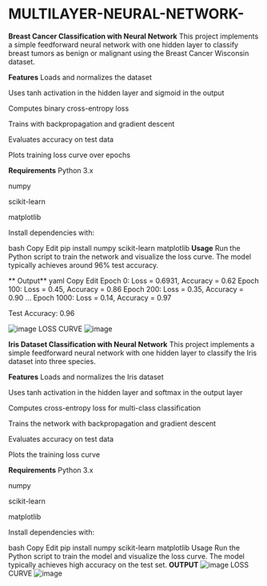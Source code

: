 # MULTILAYER-NEURAL-NETWORK-
**Breast Cancer Classification with Neural Network**
This project implements a simple feedforward neural network with one hidden layer to classify breast tumors as benign or malignant using the Breast Cancer Wisconsin dataset.

**Features**
Loads and normalizes the dataset

Uses tanh activation in the hidden layer and sigmoid in the output

Computes binary cross-entropy loss

Trains with backpropagation and gradient descent

Evaluates accuracy on test data

Plots training loss curve over epochs

**Requirements**
Python 3.x

numpy

scikit-learn

matplotlib

Install dependencies with:

bash
Copy
Edit
pip install numpy scikit-learn matplotlib
**Usage**
Run the Python script to train the network and visualize the loss curve. The model typically achieves around 96% test accuracy.

** Output**
yaml
Copy
Edit
Epoch 0: Loss = 0.6931, Accuracy = 0.62
Epoch 100: Loss = 0.45, Accuracy = 0.86
Epoch 200: Loss = 0.35, Accuracy = 0.90
...
Epoch 1000: Loss = 0.14, Accuracy = 0.97

Test Accuracy: 0.96

![image](https://github.com/user-attachments/assets/1e2c25ff-051f-4f7a-9acd-682d3a80b235)
LOSS CURVE
![image](https://github.com/user-attachments/assets/31f4a076-83df-48d2-b4cc-07b234931477)

**Iris Dataset Classification with Neural Network**
This project implements a simple feedforward neural network with one hidden layer to classify the Iris dataset into three species.

**Features**
Loads and normalizes the Iris dataset

Uses tanh activation in the hidden layer and softmax in the output layer

Computes cross-entropy loss for multi-class classification

Trains the network with backpropagation and gradient descent

Evaluates accuracy on test data

Plots the training loss curve

**Requirements**
Python 3.x

numpy

scikit-learn

matplotlib

Install dependencies with:

bash
Copy
Edit
pip install numpy scikit-learn matplotlib
Usage
Run the Python script to train the model and visualize the loss curve. The model typically achieves high accuracy on the test set.
**OUTPUT**
![image](https://github.com/user-attachments/assets/daaaa262-c448-4fe4-9c7a-139a19635cf8)
LOSS CURVE 
![image](https://github.com/user-attachments/assets/27860450-c667-498b-93e7-0f43e53acf98)


